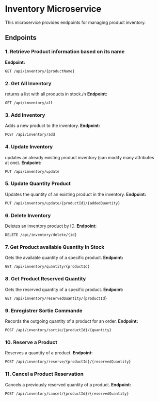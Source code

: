 # Inventory Microservice 

This microservice provides endpoints for managing product inventory.

## Endpoints
### 1. Retrieve Product information based on its name
**Endpoint:**
```shell script
GET /api/inventory/{productName}
```
### 2. Get All Inventory

returns a list with all products in stock./n
**Endpoint:**
```shell script
GET /api/inventory/all
```
### 3. Add Inventory

Adds a new product to the inventory.
**Endpoint:** 
```shell script
POST /api/inventory/add
```
### 4.  Update Inventory

updates an already existing product inventory (can modify many attributes at one).
**Endpoint:**
```shell script
PUT /api/inventory/update
```
### 5.  Update Quantity Product

Updates the quantity of an existing product in the inventory.
**Endpoint:** 
```shell script
PUT /api/inventory/update/{productId}/{addedQuantity}
```
### 6.  Delete Inventory

Deletes an inventory product by ID.
**Endpoint:**
```shell script
DELETE /api/inventory/delete/{id}
```
### 7. Get Product available  Quantity In Stock

Gets the available quantity of a specific product.
**Endpoint:** 
```shell script
GET /api/inventory/quantity/{productId}
```
### 8. Get Product Reserved Quantity

Gets the reserved quantity of a specific product.
**Endpoint:**
```shell script 
GET /api/inventory/reservedQuantity/{productId}
```
### 9.  Enregistrer Sortie Commande

Records the outgoing quantity of a product for an order.
**Endpoint:** 
```shell script
POST /api/inventory/sortie/{productId}/{quantity}
```
### 10. Reserve a Product

Reserves a quantity of a product.
**Endpoint:**
```shell script
POST /api/inventory/reserve/{productId}/{reservedQuantity}
```
### 11.  Cancel a Product Reservation

Cancels a previously reserved quantity of a product.
**Endpoint:** 
```shell script
POST /api/inventory/cancel/{productId}/{reservedQuantity}
```
